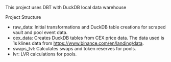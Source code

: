 This project uses DBT with DuckDB local data warehouse

Project Structure

- raw_data: Initial transformations and DuckDB table creations for scraped vault and pool event data.
- cex_data: Creates DuckDB tables from CEX price data. The data used is 1s klines data from https://www.binance.com/en/landing/data.
- swaps_tvl: Calculates swaps and token reserves for pools.
- lvr: LVR calculations for pools.
